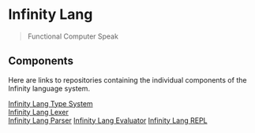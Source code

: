 # Infinity Lang
> Functional Computer Speak

## Components
Here are links to repositories containing the individual components of the Infinity language system.

[Infinity Lang Type System](https://github.com/RamblingMadMan/ilang-types)  
[Infinity Lang Lexer](https://github.com/RamblingMadMan/ilang-lexer)  
[Infinity Lang Parser](https://github.com/RamblingMadMan/ilang-parser)
[Infinity Lang Evaluator](https://github.com/RamblingMadMan/ilang-eval)
[Infinity Lang REPL](https://github.com/RamblingMadMan/ilang-repl)
